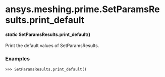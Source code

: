 # ansys.meshing.prime.SetParamsResults.print_default

#### *static* SetParamsResults.print_default()

Print the default values of SetParamsResults.

### Examples

```pycon
>>> SetParamsResults.print_default()
```

<!-- !! processed by numpydoc !! -->

